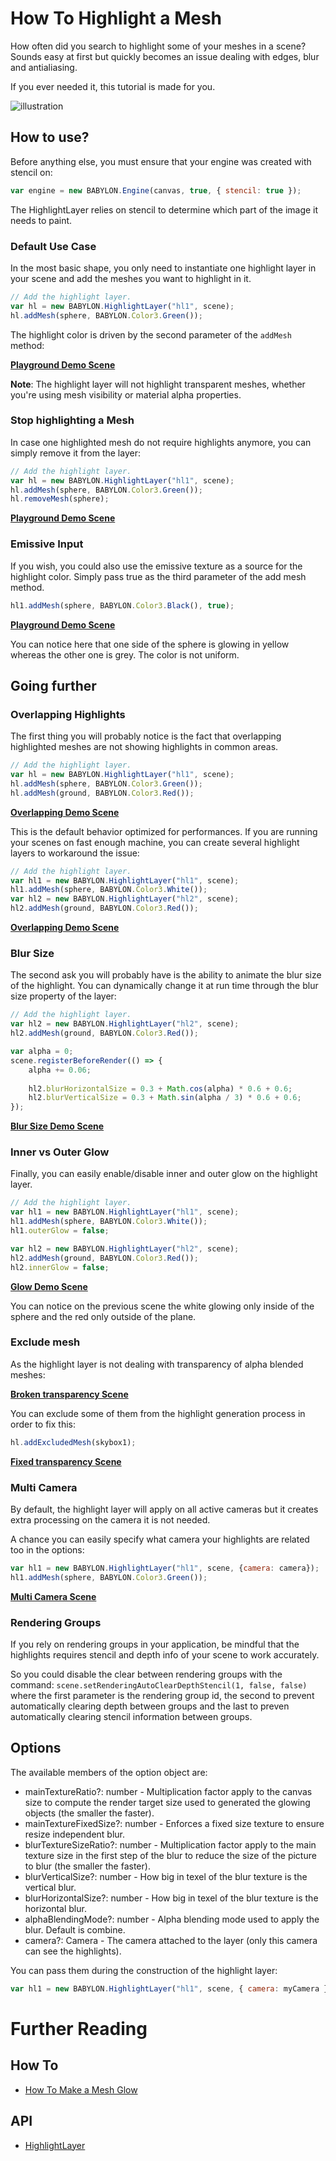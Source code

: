 # How To Highlight a Mesh

How often did you search to highlight some of your meshes in a scene? Sounds easy at first but quickly becomes an issue dealing with edges, blur and antialiasing.

If you ever needed it, this tutorial is made for you.

![illustration](/img/how_to/highlight-mesh/introduction.png)

## How to use?

Before anything else, you must ensure that your engine was created with stencil on: 

```javascript
var engine = new BABYLON.Engine(canvas, true, { stencil: true });
```

The HighlightLayer relies on stencil to determine which part of the image it needs to paint.

### Default Use Case

In the most basic shape, you only need to instantiate one highlight layer in your scene and add the meshes you want to highlight in it.

```javascript
// Add the highlight layer.
var hl = new BABYLON.HighlightLayer("hl1", scene);
hl.addMesh(sphere, BABYLON.Color3.Green());
```

The highlight color is driven by the second parameter of the `addMesh` method:

[**Playground Demo Scene**](https://www.babylonjs-playground.com/#1KUJ0A#207)

**Note**: The highlight layer will not highlight transparent meshes, whether you're using mesh visibility or material alpha properties.

### Stop highlighting a Mesh

In case one highlighted mesh do not require highlights anymore, you can simply remove it from the layer:

```javascript
// Add the highlight layer.
var hl = new BABYLON.HighlightLayer("hl1", scene);
hl.addMesh(sphere, BABYLON.Color3.Green());
hl.removeMesh(sphere);
```

[**Playground Demo Scene**](https://www.babylonjs-playground.com/#1KUJ0A#102)

### Emissive Input

If you wish, you could also use the emissive texture as a source for the highlight color. Simply pass true as the third parameter of the add mesh method.

```javascript
hl1.addMesh(sphere, BABYLON.Color3.Black(), true);
```

[**Playground Demo Scene**]( https://www.babylonjs-playground.com/#1KUJ0A#57)

You can notice here that one side of the sphere is glowing in yellow whereas the other one is grey. The color is not uniform.

## Going further

### Overlapping Highlights

The first thing you will probably notice is the fact that overlapping highlighted meshes are not showing highlights in common areas.

```javascript
// Add the highlight layer.
var hl = new BABYLON.HighlightLayer("hl1", scene);
hl.addMesh(sphere, BABYLON.Color3.Green());
hl.addMesh(ground, BABYLON.Color3.Red());
```

[**Overlapping Demo Scene**]( https://www.babylonjs-playground.com/#1KUJ0A#1)

This is the default behavior optimized for performances. If you are running your scenes on fast enough machine, you can create several highlight layers to workaround the issue:

```javascript
// Add the highlight layer.
var hl1 = new BABYLON.HighlightLayer("hl1", scene);
hl1.addMesh(sphere, BABYLON.Color3.White());
var hl2 = new BABYLON.HighlightLayer("hl2", scene);
hl2.addMesh(ground, BABYLON.Color3.Red());
```

[**Overlapping Demo Scene**]( https://www.babylonjs-playground.com/#1KUJ0A#2)

### Blur Size

The second ask you will probably have is the ability to animate the blur size of the highlight. You can dynamically change it at run time through the blur size property of the layer:

```javascript
// Add the highlight layer.
var hl2 = new BABYLON.HighlightLayer("hl2", scene);
hl2.addMesh(ground, BABYLON.Color3.Red());

var alpha = 0;
scene.registerBeforeRender(() => {
    alpha += 0.06;
    
    hl2.blurHorizontalSize = 0.3 + Math.cos(alpha) * 0.6 + 0.6;		
    hl2.blurVerticalSize = 0.3 + Math.sin(alpha / 3) * 0.6 + 0.6;
});
```

[**Blur Size Demo Scene**]( https://www.babylonjs-playground.com/#1KUJ0A#4)

### Inner vs Outer Glow 

Finally, you can easily enable/disable inner and outer glow on the highlight layer.

```javascript
// Add the highlight layer.
var hl1 = new BABYLON.HighlightLayer("hl1", scene);
hl1.addMesh(sphere, BABYLON.Color3.White());
hl1.outerGlow = false;

var hl2 = new BABYLON.HighlightLayer("hl2", scene);
hl2.addMesh(ground, BABYLON.Color3.Red());
hl2.innerGlow = false;
```

[**Glow Demo Scene**]( https://www.babylonjs-playground.com/#1KUJ0A#3)

You can notice on the previous scene the white glowing only inside of the sphere and the red only outside of the plane.

### Exclude mesh

As the highlight layer is not dealing with transparency of alpha blended meshes:

[**Broken transparency Scene**]( https://www.babylonjs-playground.com/#2FFOYQ#6)

You can exclude some of them from the highlight generation process in order to fix this:

```javascript
hl.addExcludedMesh(skybox1);
```

[**Fixed transparency Scene**]( https://www.babylonjs-playground.com/#2FFOYQ#7)

### Multi Camera

By default, the highlight layer will apply on all active cameras but it creates extra processing on the camera it is not needed.

A chance you can easily specify what camera your highlights are related too in the options:

```javascript
var hl1 = new BABYLON.HighlightLayer("hl1", scene, {camera: camera});
hl1.addMesh(sphere, BABYLON.Color3.Green());
```

[**Multi Camera Scene**]( https://www.babylonjs-playground.com/#CDHKK#7)

### Rendering Groups

If you rely on rendering groups in your application, be mindful that the highlights requires stencil and depth info of your scene to work accurately.

So you could disable the clear between rendering groups with the command: ```scene.setRenderingAutoClearDepthStencil(1, false, false)``` where the first parameter is the rendering group id, the second to prevent automatically clearing depth between groups and the last to preven automatically clearing stencil information between groups.

## Options

The available members of the option object are:

- mainTextureRatio?: number - Multiplication factor apply to the canvas size to compute the render target size used to generated the glowing objects (the smaller the faster).
- mainTextureFixedSize?: number - Enforces a fixed size texture to ensure resize independent blur.
- blurTextureSizeRatio?: number - Multiplication factor apply to the main texture size in the first step of the blur to reduce the size of the picture to blur (the smaller the faster).
- blurVerticalSize?: number - How big in texel of the blur texture is the vertical blur.
- blurHorizontalSize?: number - How big in texel of the blur texture is the horizontal blur.
- alphaBlendingMode?: number - Alpha blending mode used to apply the blur. Default is combine.
- camera?: Camera - The camera attached to the layer (only this camera can see the highlights).

You can pass them during the construction of the highlight layer:

```javascript
var hl1 = new BABYLON.HighlightLayer("hl1", scene, { camera: myCamera });
```

# Further Reading

## How To

- [How To Make a Mesh Glow](/how_to/glow_layer)

## API

- [HighlightLayer](/api/classes/babylon.highlightlayer)